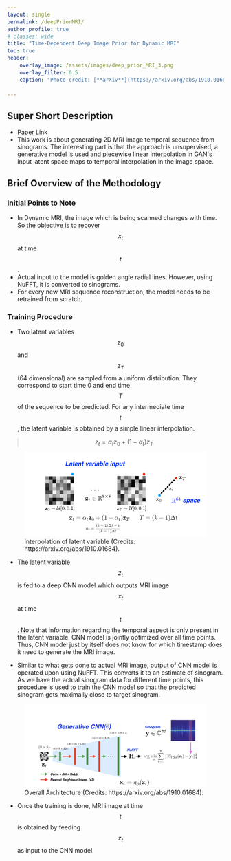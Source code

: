 ```yaml
---
layout: single
permalink: /deepPriorMRI/
author_profile: true
# classes: wide
title: "Time-Dependent Deep Image Prior for Dynamic MRI"
toc: true
header:
    overlay_image: /assets/images/deep_prior_MRI_3.png
    overlay_filter: 0.5
    caption: "Photo credit: [**arXiv**](https://arxiv.org/abs/1910.01684)"

---
```

## Super Short Description
* [Paper Link](https://arxiv.org/abs/1910.01684)
*  This work is about generating 2D MRI image temporal sequence from sinograms. The interesting part is that the approach is unsupervised, a generative model is used and piecewise linear interpolation in GAN's input latent space maps to temporal interpolation in the image space.

## Brief Overview of the Methodology
### Initial Points to Note
* In  Dynamic MRI, the image which is being scanned changes with time. So the objective is to recover $$x_t$$ at time $$t$$.
* Actual input to the model is golden angle radial lines. However, using NuFFT, it is converted to sinograms.
* For every new MRI sequence reconstruction, the model needs to be retrained from scratch.

### Training Procedure
* Two latent variables $$z_0$$ and $$z_T$$ (64 dimensional) are sampled from a uniform distribution. They correspond to start time 0 and end time $$T$$ of the sequence to be predicted. For any intermediate time $$t$$, the latent variable is obtained by a simple linear interpolation.
>$$z_t = \alpha_tz_0 + (1-\alpha_t)z_T$$
<figure>
    <a href="../assets/images/deep_prior_MRI_1.png"><img src="../assets/images/deep_prior_MRI_1.png"></a>
    <figcaption> Interpolation of latent variable (Credits: https://arxiv.org/abs/1910.01684).</figcaption>
</figure>


* The latent variable $$z_t$$ is fed to a deep CNN model which outputs MRI image $$x_t$$ at time $$t$$. Note that information regarding the temporal aspect is only present in the latent variable. CNN model is jointly optimized over all time points. Thus, CNN model just by itself does not know for which timestamp does it need to generate the MRI image.

* Similar to what gets done to actual MRI image, output of CNN model is operated upon using NuFFT. This converts it to an estimate of sinogram. As we have the actual sinogram data for different time points, this procedure is used to train the CNN model so that the predicted sinogram gets maximally close to target sinogram.

<figure>
    <a href="../assets/images/deep_prior_MRI_2.png"><img src="../assets/images/deep_prior_MRI_2.png"></a>
    <figcaption> Overall Architecture (Credits: https://arxiv.org/abs/1910.01684).</figcaption>
</figure>

* Once the training is done, MRI image at time $$t$$ is obtained by feeding $$z_t$$ as input to the CNN model.

